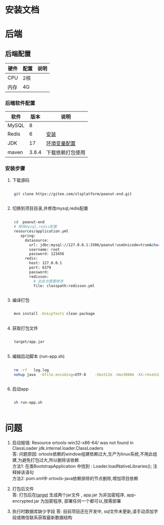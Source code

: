 # 安装文档

# 后端

## 后端配置

| 硬件  | 配置 | 说明 |
|-----|----|----|
| CPU | 2核 |    |
| 内存  | 4G |    | 

### 后端软件配置

| 软件    | 版本    | 说明                                                                        |
|-------|-------|---------------------------------------------------------------------------|
| MySQL | 8     |                                                                           |
| Redis | 6     | [安装](https://zhuanlan.zhihu.com/p/700234831)                              |
| JDK   | 17    | [环境变量配置](https://blog.csdn.net/weixin_52070377/article/details/133829439) |
| maven | 3.8.4 | 下载依赖打包使用                                                                  |

### 安装步骤

1. 下载源码

```bash
    
    git clone https://gitee.com/slsplatform/peanut-end.git
    
```

2. 切换到项目目录,并修改mysql,redis配置

```bash
  
    cd  peanut-end
    # 修改mysql,redis配置
    resources/application.yml
       spring:
         datasource:
           url: jdbc:mysql://127.0.0.1:3306/peanut?useUnicode=true&characterEncoding=utf-8&useSSL=false&serverTimezone=Asia/Shanghai
           username: root
           password: 123456
         redis:
           host: 127.0.0.1
           port: 6379
           password:
           redisson:
             # 此处也需要修改
             file: classpath:redisson.yml
             
```

3. 编译打包

```bash

    mvn install -DskipTests clean package
  
```

4. 获取打包文件

```bash

    target/app.jar
    
```

5. 编辑启动脚本 (run-app.sh)

```bash
 
    rm -rf   log.log
    nohup java  -Dfile.encoding=UTF-8    -Xms512m -Xmx3000m -XX:+UseG1GC   -jar   -Dspring.profiles.active=fwq  -Dserver.port=8080 app.jar >  log.log  2>&1 &
  
```

6. 启动app

```bash

    sh run-app.sh
    
```


# 问题
1. 启动报错:  Resource ortools-win32-x86-64/ was not found in ClassLoader jdk.internal.loader.ClassLoaders  
 答:
    问题原因: ortools依赖的window组建依赖过大,生产为linux系统,不用此组建,为避免打包过大,所以删除该依赖  
    方法1: 在类BootstrapApplication 中找到 :  Loader.loadNativeLibraries(); 注释掉该语句  
    方法2: pom.xml中 ortools-java依赖排除的节点删除,增加项目依赖  

2. 打包后文件  
  答: 打包后在[target](target) 生成两个jar文件 ,  app.jar 为非加密程序, app-encrypted.jar 为加密程序, 部署任何一个都可以,按需部署

3. 执行时数据库缺少字段
  答: 目前项目还在开发中, sql文件未更新,请手动添加字段或微信联系获取最新数据结构
